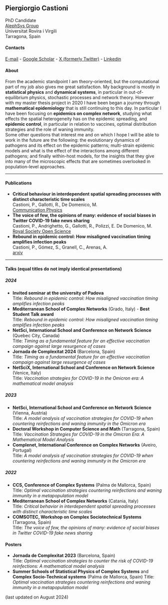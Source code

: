 ## Piergiorgio Castioni

PhD Candidate <br>
[AlephSys Group](https://alephsyslab.com/) <br>
Universitat Rovira i Virgili <br>
Tarragona, Spain

#### Contacts

[E-mail](mailto:piergiorgio.castioni@urv.cat) - [Google Scholar](https://scholar.google.com/citations?user=Aj4OwMYAAAAJ&hl=it) - [X (formerly Twitter)](https://x.com/pppiergiorgio) - [Linkedin](https://www.linkedin.com/in/piergiorgio-castioni-5087a41a0/)

#### About

From the academic standpoint I am theory-oriented, but the computational part of my job also gives me great satisfaction. My background is mostly in **statistical physics** and **dynamical systems**, in particular in out-of-equilibrium physics, stochastic processes and network theory. However with my master thesis project in 2020 I have been began a journey through **mathematical epidemiology** that is still continuing to this day. In particular I have been focusing on **epidemics on complex network**, studying what effects the spatial heterogeneity has on the epidemic spreading, and **epidemic control**, in particular in relation to vaccines, optimal distribution strategies and the role of waning immunity. <br>
Some other questions that interest me and on which I hope I will be able to work in the future are the following: the evolutionary dynamics of pathogens and its effect on the epidemic patterns; multi-strain epidemic models and what is the effect of the interactions among different pathogens; and finally within-host models, for the insights that they give into many of the microscopic effects that are sometimes overlooked in population-level approaches.

______

#### Publications

- **Critical behaviour in interdependent spatial spreading processes with distinct characteristic time scales** <br>
Castioni, P., Gallotti, R., De Domenico, M. <br>
[Communication Physics](https://www.nature.com/articles/s42005-021-00631-2)
- **The voice of few, the opinions of many: evidence of social biases in Twitter COVID-19 fake news sharing** <br>
Castioni, P., Andrighetto, G., Gallotti, R., Polizzi, E. De Domenico, M. <br>
[Royal Society Open Science](https://royalsocietypublishing.org/doi/full/10.1098/rsos.220716)
- **Rebound in epidemic control: How misaligned vaccination timing amplifies infection peaks** <br>
Castioni, P., Gómez, S., Granell, C., Arenas, A. <br>
[arxiv](https://arxiv.org/abs/2405.17189)

_______

#### Talks (equal titles do not imply identical presentations)

##### 2024

- **Invited seminar at the university of Padova** <br>
Title: _Rebound in epidemic control: How misaligned vaccination timing amplifies infection peaks_
- **Mediterranean School of Complex Networks** (Grado, Italy) - **Best Student Talk award** <br>
Title: _Rebound in epidemic control: How misaligned vaccination timing amplifies infection peaks_
- **NetSci, International School and Conference on Network Science** (Quebec City, Canada) <br>
Title: _Timing as a fundamental feature for an effective vaccination campaign against large resurgence of cases_
- **Jornada de Complexitat 2024** (Barcelona, Spain) <br>
Title: _Timing as a fundamental feature for an effective vaccination campaign against large resurgence of cases_
- **NetSciX, International School and Conference on Network Science** (Venice, Italy) <br>
Title: _Vaccination strategies for COVID-19 in the Omicron era: A mathematical model analysis_

##### 2023

- **NetSci, International School and Conference on Network Science** (Vienna, Austria) <br>
Title: _A model analysis of vaccination strategies for COVID-19 when countering reinfections and waning immunity in the Omicron era_
- **Doctoral Workshop in Computer Science and Math** (Tarragona, Spain) <br>
Title: _Vaccination Strategies for COVID-19 in the Omicron Era: A Mathematical Model Analysis_
- **Complenet, International Conference on Complex Networks** (Aveiro, Portugal) <br>
Title: _A model analysis of vaccination strategies for COVID-19 when countering reinfections and waning immunity in the Omicron era_

##### 2022

- **CCS, Conference of Complex Systems** (Palma de Mallorca, Spain) <br>
Title: _Optimal vaccination strategies countering reinfections and waning immunity in a metapopulation model_
- **Mediterranean School of Complex Networks** (Catania, Italy) <br>
Title: _Critical behavior in interdependent spatial spreading processes with distinct characteristic time scales_
- **COMSOTEC, Workshop on Complex Sociotechnical Systems** (Tarragona, Spain) <br>
Title: _The voice of few, the opinions of many: evidence of social biases in Twitter COVID-19 fake news sharing_

#### Posters

- **Jornada de Complexitat 2023** (Barcelona, Spain) <br>
Title: _Optimal vaccination strategies to counter the risk of COVID-19 reinfections: A mathematical model analysis_
- **Summer Schools of Statistical Physics of Complex Systems** and **Complex Socio-Technical systems** (Palma de Mallorca, Spain)
Title: _Optimal vaccination strategies countering reinfections and waning immunity in a metapopulation model_




(last updated on August 2024)

